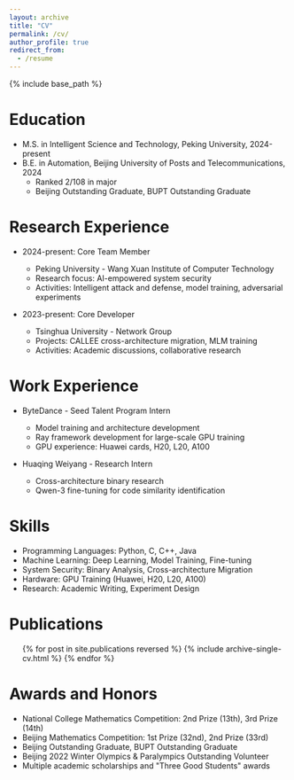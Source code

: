 ```yaml
---
layout: archive
title: "CV"
permalink: /cv/
author_profile: true
redirect_from:
  - /resume
---
```


{% include base_path %}

Education
======
* M.S. in Intelligent Science and Technology, Peking University, 2024-present
* B.E. in Automation, Beijing University of Posts and Telecommunications, 2024
  * Ranked 2/108 in major
  * Beijing Outstanding Graduate, BUPT Outstanding Graduate

Research Experience
======
* 2024-present: Core Team Member
  * Peking University - Wang Xuan Institute of Computer Technology
  * Research focus: AI-empowered system security
  * Activities: Intelligent attack and defense, model training, adversarial experiments

* 2023-present: Core Developer
  * Tsinghua University - Network Group
  * Projects: CALLEE cross-architecture migration, MLM training
  * Activities: Academic discussions, collaborative research

Work Experience
======
* ByteDance - Seed Talent Program Intern
  * Model training and architecture development
  * Ray framework development for large-scale GPU training
  * GPU experience: Huawei cards, H20, L20, A100

* Huaqing Weiyang - Research Intern
  * Cross-architecture binary research
  * Qwen-3 fine-tuning for code similarity identification

Skills
======
* Programming Languages: Python, C, C++, Java
* Machine Learning: Deep Learning, Model Training, Fine-tuning
* System Security: Binary Analysis, Cross-architecture Migration
* Hardware: GPU Training (Huawei, H20, L20, A100)
* Research: Academic Writing, Experiment Design

Publications
======
  <ul>{% for post in site.publications reversed %}
    {% include archive-single-cv.html %}
  {% endfor %}</ul>

Awards and Honors
======
* National College Mathematics Competition: 2nd Prize (13th), 3rd Prize (14th)
* Beijing Mathematics Competition: 1st Prize (32nd), 2nd Prize (33rd)
* Beijing Outstanding Graduate, BUPT Outstanding Graduate
* Beijing 2022 Winter Olympics & Paralympics Outstanding Volunteer
* Multiple academic scholarships and "Three Good Students" awards
